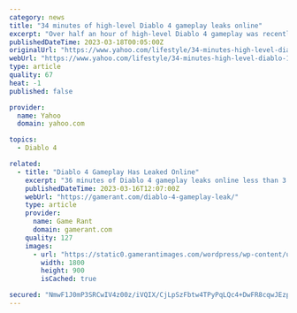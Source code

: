 ```yaml
---
category: news
title: "34 minutes of high-level Diablo 4 gameplay leaks online"
excerpt: "Over half an hour of high-level Diablo 4 gameplay was recently streamed online. As first picked up on by Reddit, a stream appeared to air what looked to be Diablo 4 gameplay. Not only this, but the ..."
publishedDateTime: 2023-03-18T00:05:00Z
originalUrl: "https://www.yahoo.com/lifestyle/34-minutes-high-level-diablo-125918788.html"
webUrl: "https://www.yahoo.com/lifestyle/34-minutes-high-level-diablo-125918788.html"
type: article
quality: 67
heat: -1
published: false

provider:
  name: Yahoo
  domain: yahoo.com

topics:
  - Diablo 4

related:
  - title: "Diablo 4 Gameplay Has Leaked Online"
    excerpt: "36 minutes of Diablo 4 gameplay leaks online less than 3 months away from launch, and a day before the beta early access opens. Diablo 4 gameplay has been leaked online. The video is fairly long, 36 ..."
    publishedDateTime: 2023-03-16T12:07:00Z
    webUrl: "https://gamerant.com/diablo-4-gameplay-leak/"
    type: article
    provider:
      name: Game Rant
      domain: gamerant.com
    quality: 127
    images:
      - url: "https://static0.gamerantimages.com/wordpress/wp-content/uploads/2023/03/diablo-4-pre-alpha.jpg"
        width: 1800
        height: 900
        isCached: true

secured: "NmwF1J0mP3SRCwIV4z00z/iVQIX/CjLpSzFbtw4TPyPqLQc4+DwFR8cqwJEzpQotbGn2wAMbMzOG/3ebsC+cUWPVJnn2dpDI7EGJdPk6NdI22bpTni6CY0Y+Q2EahgwXBog4D36dBRP/fTBMp+oyLrnRt6KNOozmjX95vrj0+8aagik+6dOr6D1xJdOuuRB6rwE2WZa0paHEvYQX617jwlH1fLHP6DUMz5aP6n1bYsg9sg/kbBcmo0wWHHnxn+7bV4c76r5SOeQSxAL8WZtedhPKzClEShSPaqMcVTibZ9wkEoJpSyM1qz1+3fQF/khB25eFFHo5MjQv/40lUCone72j/PZbEgUFaZkJwoPnsn4=;91GF/QwFAfZT2PLBNiQYkw=="
---
```


